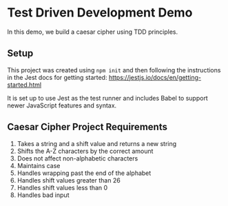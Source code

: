 # Test Driven Development Demo

In this demo, we build a caesar cipher using TDD principles.

## Setup

This project was created using `npm init` and then following the instructions in the Jest docs for getting started: https://jestjs.io/docs/en/getting-started.html

It is set up to use Jest as the test runner and includes Babel to support newer JavaScript features and syntax.

## Caesar Cipher Project Requirements

1. Takes a string and a shift value and returns a new string
2. Shifts the A-Z characters by the correct amount
3. Does not affect non-alphabetic characters
4. Maintains case
5. Handles wrapping past the end of the alphabet
6. Handles shift values greater than 26
7. Handles shift values less than 0
8. Handles bad input
